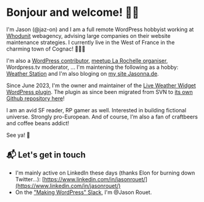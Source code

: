 # Bonjour and welcome! 👋👋

I'm Jason (@jaz-on) and I am a full remote WordPress hobbyist working at [Whodunit](https://www.whodunit.fr/) webagency, advising large companies on their website maintenance strategies.
I currently live in the West of France in the charming town of Cognac! 🥃🇫🇷

I'm also a [WordPress contributor](https://profiles.wordpress.org/jaz_on/), [meetup La Rochelle organiser](https://www.meetup.com/fr-FR/wordpress-la-rochelle/), Wordpress.tv moderator, ...
I'm maintening the following as a hobby: [Weather Station](https://wordpress.org/plugins/live-weather-station/) and I'm also bloging on [my site Jasonna.de](https://jasonna.de/).

Since June 2023, I'm the owner and maintainer of the [Live Weather Widget WordPress plugin](https://wordpress.org/plugins/live-weather-station/). The plugin as since been migrated from SVN to [its own Github repository here](https://github.com/Weather-Station-Software/live-weather-station)!

I am an avid SF reader, RP gamer as well. Interested in building fictional universe. Strongly pro-European. And of course, I’m also a fan of craftbeers and coffee beans addict!

See ya! 🤝

## 📬 Let's get in touch
- I'm mainly active on LinkedIn these days (thanks Elon for burning down Twitter...): [https://www.linkedin.com/in/jasonrouet/](https://www.linkedin.com/in/jasonrouet/)
- On the ["Making WordPress" Slack](https://make.wordpress.org/chat/), I'm @Jason Rouet.
